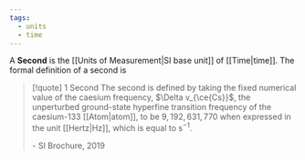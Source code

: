 ```yaml
---
tags:
  - units
  - time
---
```


A **Second** is the [[Units of Measurement|SI base unit]] of [[Time|time]]. The formal definition of a second is
> [!quote] 1 Second
> The second is defined by taking the fixed numerical value of the caesium frequency, $\Delta v_{\ce{Cs}}$, the unperturbed ground-state hyperfine transition frequency of the caesium-133 [[Atom|atom]], to be $9,192,631,770$ when expressed in the unit [[Hertz|Hz]], which is equal to $\text{s}^{-1}$.
> 
> \- SI Brochure, 2019

